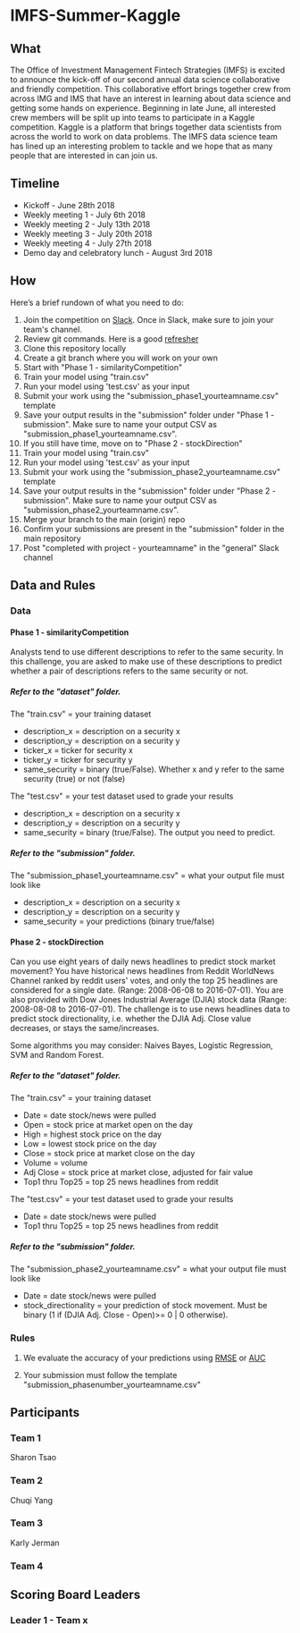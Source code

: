 # IMFS-Summer-Kaggle

## What
The Office of Investment Management Fintech Strategies (IMFS) is excited to announce the kick-off of our second annual data science collaborative and friendly competition. This collaborative effort brings together crew from across IMG and IMS that have an interest in learning about data science and getting some hands on experience. Beginning in late June, all interested crew members will be split up into teams to participate in a Kaggle competition. Kaggle is a platform that brings together data scientists from across the world to work on data problems. The IMFS data science team has lined up an interesting problem to tackle and we hope that as many people that are interested in can join us.


## Timeline
* Kickoff - June 28th 2018
* Weekly meeting 1 - July 6th 2018
* Weekly meeting 2 - July 13th 2018
* Weekly meeting 3 - July 20th 2018
* Weekly meeting 4 - July 27th 2018
* Demo day and celebratory lunch - August 3rd 2018


## How
Here’s a brief rundown of what you need to do:

1. Join the competition on [Slack](https://join.slack.com/t/imfsdatacomp/signup). Once in Slack, make sure to join your team's channel.
2. Review git commands. Here is a good [refresher](http://rogerdudler.github.io/git-guide/)
3. Clone this repository locally
4. Create a git branch where you will work on your own
5. Start with "Phase 1 - similarityCompetition"
6. Train your model using "train.csv"
7. Run your model using 'test.csv' as your input
8. Submit your work using the "submission_phase1_yourteamname.csv" template
9. Save your output results in the "submission" folder under "Phase 1 - submission". Make sure to name your output CSV as "submission_phase1_yourteamname.csv".
10. If you still have time, move on to "Phase 2 - stockDirection"
11. Train your model using "train.csv"
12. Run your model using 'test.csv' as your input
13. Submit your work using the "submission_phase2_yourteamname.csv" template
14. Save your output results in the "submission" folder under "Phase 2 - submission". Make sure to name your output CSV as "submission_phase2_yourteamname.csv".
15. Merge your branch to the main (origin) repo
16. Confirm your submissions are present in the "submission" folder in the main repository
17. Post "completed with project - yourteamname" in the "general" Slack channel


## Data and Rules

### Data

#### Phase 1 - similarityCompetition
Analysts tend to use different descriptions to refer to the same security. In this challenge, you are asked to make use of these descriptions to predict whether a pair of descriptions refers to the same security or not.

##### Refer to the "dataset" folder.
The "train.csv" = your training dataset
* description_x = description on a security x
* description_y = description on a security y
* ticker_x = ticker for security x
* ticker_y = ticker for security y
* same_security = binary (true/False). Whether x and y refer to the same security (true) or not (false)

The "test.csv" = your test dataset used to grade your results
* description_x = description on a security x
* description_y = description on a security y
* same_security = binary (true/False). The output you need to predict.

##### Refer to the "submission" folder.
The "submission_phase1_yourteamname.csv" = what your output file must look like
* description_x = description on a security x
* description_y = description on a security y
* same_security = your predictions (binary true/false)

#### Phase 2 - stockDirection
Can you use eight years of daily news headlines to predict stock market movement?
You have historical news headlines from Reddit WorldNews Channel ranked by reddit users' votes, and only the top 25 headlines are considered for a single date. (Range: 2008-06-08 to 2016-07-01). You are also provided with Dow Jones Industrial Average (DJIA) stock data (Range: 2008-08-08 to 2016-07-01). The challenge is to use news headlines data to predict stock directionality, i.e. whether the DJIA Adj. Close value decreases, or stays the same/increases.

Some algorithms you may consider: Naives Bayes, Logistic Regression, SVM and Random Forest.

##### Refer to the "dataset" folder.
The "train.csv" = your training dataset
* Date = date stock/news were pulled
* Open = stock price at market open on the day
* High = highest stock price on the day
* Low = lowest stock price on the day
* Close = stock price at market close on the day
* Volume = volume
* Adj Close = stock price at market close, adjusted for fair value
* Top1 thru Top25 = top 25 news headlines from reddit

The "test.csv" = your test dataset used to grade your results
* Date = date stock/news were pulled
* Top1 thru Top25 = top 25 news headlines from reddit

##### Refer to the "submission" folder.
The "submission_phase2_yourteamname.csv" = what your output file must look like
* Date = date stock/news were pulled
* stock_directionality = your prediction of stock movement. Must be binary (1 if (DJIA Adj. Close - Open)>= 0 | 0 otherwise).


### Rules
1. We evaluate the accuracy of your predictions using [RMSE](https://www.analyticsvidhya.com/blog/2016/02/7-important-model-evaluation-error-metrics/) or [AUC](https://medium.com/@andygon/eli5-roc-curve-auc-metrics-ac4fe482f018)

2. Your submission must follow the template "submission_phasenumber_yourteamname.csv"

## Participants
### Team 1
Sharon Tsao

### Team 2
Chuqi Yang

### Team 3
Karly Jerman

### Team 4


## Scoring Board Leaders
### Leader 1 - Team x
